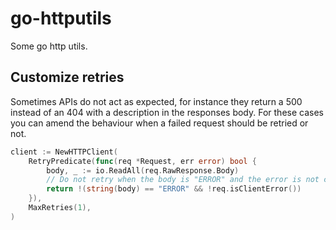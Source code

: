 # go-httputils

Some go http utils.

## Customize retries
Sometimes APIs do not act as expected, for instance they return a 500 instead
of an 404 with a description in the responses body. For these cases you can amend
the behaviour when a failed request should be retried or not.

```go
client := NewHTTPClient(
    RetryPredicate(func(req *Request, err error) bool {
        body, _ := io.ReadAll(req.RawResponse.Body)
        // Do not retry when the body is "ERROR" and the error is not caused by by the client.
        return !(string(body) == "ERROR" && !req.isClientError())
    }),
    MaxRetries(1),
)
```